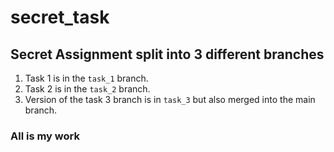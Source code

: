 # secret_task

## Secret Assignment split into 3 different branches

1. Task 1 is in the `task_1` branch.
2. Task 2 is in the `task_2` branch.
3. Version of the task 3 branch is in `task_3` but also merged into the main branch.

### All is my work